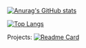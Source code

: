 [![Anurag's GitHub stats](https://github-readme-stats.vercel.app/api?username=Bad-Relay)](https://github.com/anuraghazra/github-readme-stats)


[![Top Langs](https://github-readme-stats.vercel.app/api/top-langs/?username=Bad-Relay)](https://github.com/anuraghazra/github-readme-stats)


Projects:
[![Readme Card](https://github-readme-stats.vercel.app/api/pin/?username=Bad-Relay&repo=Perl-Usb-Decoder)](https://github.com/Bad-Relay/Perl-Usb-Decoder)
